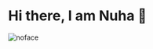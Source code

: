 # Hi there, I am Nuha 👋

<!--- #### An iOS developer in making 👩🏻‍💻 ...
- 🧱 I’m currently learning iOS development.
- 🎯 I have a passion for creating useful and ✨fabulous✨ applications.
- 🦸🏻‍♀️ My superpower is curiosity which keeps me learning and exploring new things.

#
 [![Top Langs](https://github-readme-stats.vercel.app/api/top-langs/?username=nuhaharbi&layout=compact&theme=dark)](https://github.com/anuraghazra/github-readme-stats)
<img src="https://thumbs.gfycat.com/WideeyedWellgroomedJerboa-max-1mb.gif" width="50" height="50">
--->
![noface](https://media.tenor.com/i0wDIPF02mMAAAAM/no-face-ghost.gif)
